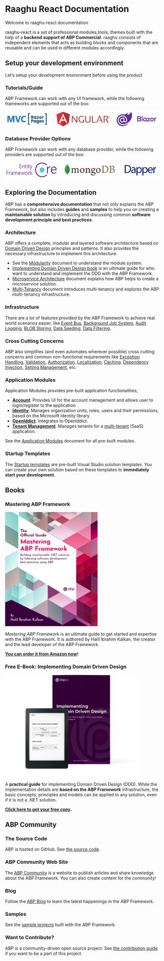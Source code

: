 # Raaghu React Documentation

Welcome to raaghu-react documentation

raaghu-react is a set of professional modules,tools, themes built with the help of a **backend support of ABP Commercial**. raaghu consists of independent elements that acts as building blocks and components that are reusable and can be used in different modules accordingly.

## Setup your development environment
  Let’s setup your development environment before using the product

### Tutorials/Guide

ABP Framework can work with any UI framework, while the following frameworks are supported out of the box:

<img width="500" height="56" src="images/ui-options.png" alt="ui options">

### Database Provider Options

ABP Framework can work with any database provider, while the following providers are supported out of the box:

<img width="500" height="56" src="images/db-options.png" alt="ABP Database Providers" />

## Exploring the Documentation

ABP has a **comprehensive documentation** that not only explains the ABP Framework, but also includes **guides** and **samples** to help you on creating a **maintainable solution** by introducing and discussing common **software development principle and best practices**.

### Architecture

ABP offers a complete, modular and layered software architecture based on [Domain Driven Design](Domain-Driven-Design.md) principles and patterns. It also provides the necessary infrastructure to implement this architecture.

* See the [Modularity](Module-Development-Basics.md) document to understand the module system.
* [Implementing Domain Driven Design book](https://abp.io/books/implementing-domain-driven-design?ref=doc) is an ultimate guide for who want to understand and implement the DDD with the ABP Framework.
* [Microservice Architecture](Microservice-Architecture.md) document explains how ABP helps to create a microservice solution.
* [Multi-Tenancy](Multi-Tenancy.md) document introduces multi-tenancy and explores the ABP multi-tenancy infrastructure.

### Infrastructure

There are a lot of features provided by the ABP Framework to achieve real world scenarios easier, like [Event Bus](Event-Bus.md), [Background Job System](Background-Jobs.md), [Audit Logging](Audit-Logging.md), [BLOB Storing](Blob-Storing.md), [Data Seeding](Data-Seeding.md), [Data Filtering](Data-Filtering.md).

### Cross Cutting Concerns

ABP also simplifies (and even automates wherever possible) cross cutting concerns and common non-functional requirements like [Exception Handling](Exception-Handling.md), [Validation](Validation.md), [Authorization](Authorization.md), [Localization](Localization.md), [Caching](Caching.md), [Dependency Injection](Dependency-Injection.md), [Setting Management](Settings.md), etc. 

### Application Modules

Application Modules provides pre-built application functionalities;

* [**Account**](Modules/Account.md): Provides UI for the account management and allows user to login/register to the application.
* **[Identity](Modules/Identity.md)**: Manages organization units, roles, users and their permissions, based on the Microsoft Identity library.
* [**OpenIddict**](Modules/OpenIddict.md): Integrates to OpenIddict.
* [**Tenant Management**](Modules/Tenant-Management.md): Manages tenants for a [multi-tenant](Multi-Tenancy.md) (SaaS) application.

See the [Application Modules](Modules/Index.md) document for all pre-built modules.

### Startup Templates

The [Startup templates](Startup-Templates/Index.md) are pre-built Visual Studio solution templates. You can create your own solution based on these templates to **immediately start your development**.

## Books

### Mastering ABP Framework

<img width="302" height="372" src="images/abp-book.png" alt="Mastering ABP Framework - Halil İbrahim Kalkan" />

*Mastering ABP Framework* is an ultimate guide to get started and expertise with the ABP Framework. It is authored by Halil İbrahim Kalkan, the creator and the lead developer of the ABP Framework.

**[You can order it from Amazon now](https://www.amazon.com/Mastering-ABP-Framework-maintainable-implementing-dp-1801079242/dp/1801079242)!**

### Free E-Book: Implementing Domain Driven Design

<img width="441" height="331" src="images/implementing-domain-driven-design-book.png" alt="Implementing Domain Driven Design">

A **practical guide** for implementing Domain Driven Design (DDD). While the implementation details are **based on the ABP Framework** infrastructure, the basic concepts, principles and models can be applied to any solution, even if it is not a .NET solution.

**[Click here to get your free copy](https://abp.io/books/implementing-domain-driven-design?ref=doc).**

## ABP Community

### The Source Code

ABP is hosted on GitHub. See [the source code](https://github.com/abpframework).

### ABP Community Web Site

The [ABP Community](https://community.abp.io/) is a website to publish articles and share knowledge about the ABP Framework. You can also create content for the community!

### Blog

Follow the [ABP Blog](https://blog.abp.io/) to learn the latest happenings in the ABP Framework.

### Samples

See the [sample projects](Samples/Index.md) built with the ABP Framework.

### Want to Contribute?

ABP is a community-driven open source project. See [the contribution guide](Contribution/Index.md) if you want to be a part of this project.
